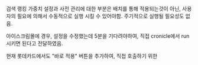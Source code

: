 검색 랭킹 가중치 설정과 사전 관리에 대한 부분은 배치를 통해 적용되는것이 아닌, 사용자의 필요에 의해서 수동적으로 실행 시킬 수 있어야함. 주기적으로 실행될 필요성도 없음.

아이스크림몰에 경우, 설정을 수정했는데 5분을 기다려야하여, 직접 cronicle에서 run 시키면 된다고 전달하였음.

현재 롯데카드에서도 "바로 적용" 버튼을 추가하여, 직접 호출하기 위한 